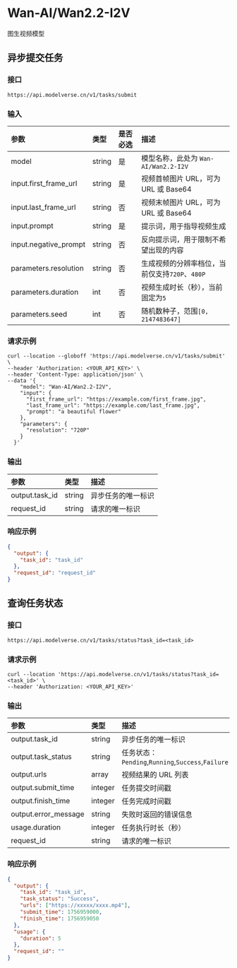 # Wan-AI/Wan2.2-I2V

图生视频模型

## 异步提交任务

### 接口

`https://api.modelverse.cn/v1/tasks/submit`

### 输入

| 参数                  | 类型   | 是否必选 | 描述                                           |
| :-------------------- | :----- | :------- | :--------------------------------------------- |
| model                 | string | 是       | 模型名称，此处为 `Wan-AI/Wan2.2-I2V`           |
| input.first_frame_url | string | 是       | 视频首帧图片 URL，可为 URL 或 Base64           |
| input.last_frame_url  | string | 否       | 视频末帧图片 URL，可为 URL 或 Base64           |
| input.prompt          | string | 是       | 提示词，用于指导视频生成                       |
| input.negative_prompt | string | 否       | 反向提示词，用于限制不希望出现的内容           |
| parameters.resolution | string | 否       | 生成视频的分辨率档位，当前仅支持`720P`、`480P` |
| parameters.duration   | int    | 否       | 视频生成时长（秒），当前固定为`5`              |
| parameters.seed       | int    | 否       | 随机数种子，范围`[0, 2147483647]`              |

### 请求示例

```shell
curl --location --globoff 'https://api.modelverse.cn/v1/tasks/submit' \
--header 'Authorization: <YOUR_API_KEY>' \
--header 'Content-Type: application/json' \
--data '{
    "model": "Wan-AI/Wan2.2-I2V",
    "input": {
      "first_frame_url": "https://example.com/first_frame.jpg",
      "last_frame_url": "https://example.com/last_frame.jpg",
      "prompt": "a beautiful flower"
    },
    "parameters": {
      "resolution": "720P"
    }
  }'
```

### 输出

| 参数           | 类型   | 描述               |
| :------------- | :----- | :----------------- |
| output.task_id | string | 异步任务的唯一标识 |
| request_id     | string | 请求的唯一标识     |

### 响应示例

```json
{
  "output": {
    "task_id": "task_id"
  },
  "request_id": "request_id"
}
```

## 查询任务状态

### 接口

`https://api.modelverse.cn/v1/tasks/status?task_id=<task_id>`

### 请求示例

```shell
curl --location 'https://api.modelverse.cn/v1/tasks/status?task_id=<task_id>' \
--header 'Authorization: <YOUR_API_KEY>'
```

### 输出

| 参数                 | 类型    | 描述                                              |
| :------------------- | :------ | :------------------------------------------------ |
| output.task_id       | string  | 异步任务的唯一标识                                |
| output.task_status   | string  | 任务状态：`Pending`,`Running`,`Success`,`Failure` |
| output.urls          | array   | 视频结果的 URL 列表                               |
| output.submit_time   | integer | 任务提交时间戳                                    |
| output.finish_time   | integer | 任务完成时间戳                                    |
| output.error_message | string  | 失败时返回的错误信息                              |
| usage.duration       | integer | 任务执行时长（秒）                                |
| request_id           | string  | 请求的唯一标识                                    |

### 响应示例

```json
{
  "output": {
    "task_id": "task_id",
    "task_status": "Success",
    "urls": ["https://xxxxx/xxxx.mp4"],
    "submit_time": 1756959000,
    "finish_time": 1756959050
  },
  "usage": {
    "duration": 5
  },
  "request_id": ""
}
```
